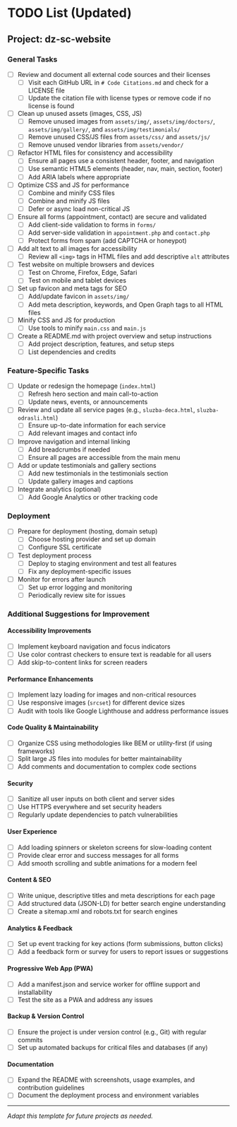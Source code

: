 # TODO List (Updated)

## Project: dz-sc-website

### General Tasks
- [ ] Review and document all external code sources and their licenses
    - [ ] Visit each GitHub URL in `# Code Citations.md` and check for a LICENSE file
    - [ ] Update the citation file with license types or remove code if no license is found
- [ ] Clean up unused assets (images, CSS, JS)
    - [ ] Remove unused images from `assets/img/`, `assets/img/doctors/`, `assets/img/gallery/`, and `assets/img/testimonials/`
    - [ ] Remove unused CSS/JS files from `assets/css/` and `assets/js/`
    - [ ] Remove unused vendor libraries from `assets/vendor/`
- [ ] Refactor HTML files for consistency and accessibility
    - [ ] Ensure all pages use a consistent header, footer, and navigation
    - [ ] Use semantic HTML5 elements (header, nav, main, section, footer)
    - [ ] Add ARIA labels where appropriate
- [ ] Optimize CSS and JS for performance
    - [ ] Combine and minify CSS files
    - [ ] Combine and minify JS files
    - [ ] Defer or async load non-critical JS
- [ ] Ensure all forms (appointment, contact) are secure and validated
    - [ ] Add client-side validation to forms in `forms/`
    - [ ] Add server-side validation in `appointment.php` and `contact.php`
    - [ ] Protect forms from spam (add CAPTCHA or honeypot)
- [ ] Add alt text to all images for accessibility
    - [ ] Review all `<img>` tags in HTML files and add descriptive `alt` attributes
- [ ] Test website on multiple browsers and devices
    - [ ] Test on Chrome, Firefox, Edge, Safari
    - [ ] Test on mobile and tablet devices
- [ ] Set up favicon and meta tags for SEO
    - [ ] Add/update favicon in `assets/img/`
    - [ ] Add meta description, keywords, and Open Graph tags to all HTML files
- [ ] Minify CSS and JS for production
    - [ ] Use tools to minify `main.css` and `main.js`
- [ ] Create a README.md with project overview and setup instructions
    - [ ] Add project description, features, and setup steps
    - [ ] List dependencies and credits

### Feature-Specific Tasks
- [ ] Update or redesign the homepage (`index.html`)
    - [ ] Refresh hero section and main call-to-action
    - [ ] Update news, events, or announcements
- [ ] Review and update all service pages (e.g., `sluzba-deca.html`, `sluzba-odrasli.html`)
    - [ ] Ensure up-to-date information for each service
    - [ ] Add relevant images and contact info
- [ ] Improve navigation and internal linking
    - [ ] Add breadcrumbs if needed
    - [ ] Ensure all pages are accessible from the main menu
- [ ] Add or update testimonials and gallery sections
    - [ ] Add new testimonials in the testimonials section
    - [ ] Update gallery images and captions
- [ ] Integrate analytics (optional)
    - [ ] Add Google Analytics or other tracking code

### Deployment
- [ ] Prepare for deployment (hosting, domain setup)
    - [ ] Choose hosting provider and set up domain
    - [ ] Configure SSL certificate
- [ ] Test deployment process
    - [ ] Deploy to staging environment and test all features
    - [ ] Fix any deployment-specific issues
- [ ] Monitor for errors after launch
    - [ ] Set up error logging and monitoring
    - [ ] Periodically review site for issues

### Additional Suggestions for Improvement

#### Accessibility Improvements
- [ ] Implement keyboard navigation and focus indicators
- [ ] Use color contrast checkers to ensure text is readable for all users
- [ ] Add skip-to-content links for screen readers

#### Performance Enhancements
- [ ] Implement lazy loading for images and non-critical resources
- [ ] Use responsive images (`srcset`) for different device sizes
- [ ] Audit with tools like Google Lighthouse and address performance issues

#### Code Quality & Maintainability
- [ ] Organize CSS using methodologies like BEM or utility-first (if using frameworks)
- [ ] Split large JS files into modules for better maintainability
- [ ] Add comments and documentation to complex code sections

#### Security
- [ ] Sanitize all user inputs on both client and server sides
- [ ] Use HTTPS everywhere and set security headers
- [ ] Regularly update dependencies to patch vulnerabilities

#### User Experience
- [ ] Add loading spinners or skeleton screens for slow-loading content
- [ ] Provide clear error and success messages for all forms
- [ ] Add smooth scrolling and subtle animations for a modern feel

#### Content & SEO
- [ ] Write unique, descriptive titles and meta descriptions for each page
- [ ] Add structured data (JSON-LD) for better search engine understanding
- [ ] Create a sitemap.xml and robots.txt for search engines

#### Analytics & Feedback
- [ ] Set up event tracking for key actions (form submissions, button clicks)
- [ ] Add a feedback form or survey for users to report issues or suggestions

#### Progressive Web App (PWA)
- [ ] Add a manifest.json and service worker for offline support and installability
- [ ] Test the site as a PWA and address any issues

#### Backup & Version Control
- [ ] Ensure the project is under version control (e.g., Git) with regular commits
- [ ] Set up automated backups for critical files and databases (if any)

#### Documentation
- [ ] Expand the README with screenshots, usage examples, and contribution guidelines
- [ ] Document the deployment process and environment variables

---
_Adapt this template for future projects as needed._
